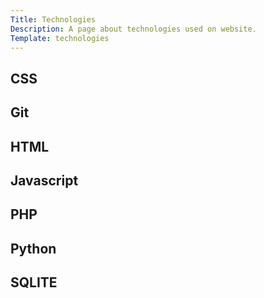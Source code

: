 ```yaml
---
Title: Technologies
Description: A page about technologies used on website.
Template: technologies
---
```


<div class="subcontainer" id="CSS">
    <h2 class="title">CSS</h2>
    <div class="content"></div>
</div>
<div class="subcontainer" id="Git">
    <h2 class="title">Git</h2>
    <div class="content"></div>
</div>
<div class="subcontainer" id="HTML">
    <h2 class="title">HTML</h2>
    <div class="content"></div>
</div>
<div class="subcontainer" id="JavaScript">
    <h2 class="title">Javascript</h2>
    <div class="content"></div>
</div>
<div class="subcontainer" id="PHP">
    <h2 class="title">PHP</h2>
    <div class="content"></div>
</div>
<div class="subcontainer" id="Python">
    <h2 class="title">Python</h2>
    <div class="content"></div>
</div>
<div class="subcontainer" id="SQLITE">
    <h2 class="title">SQLITE</h2>
    <div class="content"></div>
</div>